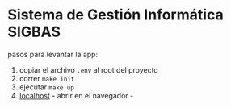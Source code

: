  # Sistema de Gestión Informática SIGBAS

pasos para levantar la app:

1. copiar el archivo `.env` al root del proyecto
2. correr `make init`
3. ejecutar `make up`
4. [localhost](http://127.0.0.1:3000) - abrir en el navegador -


